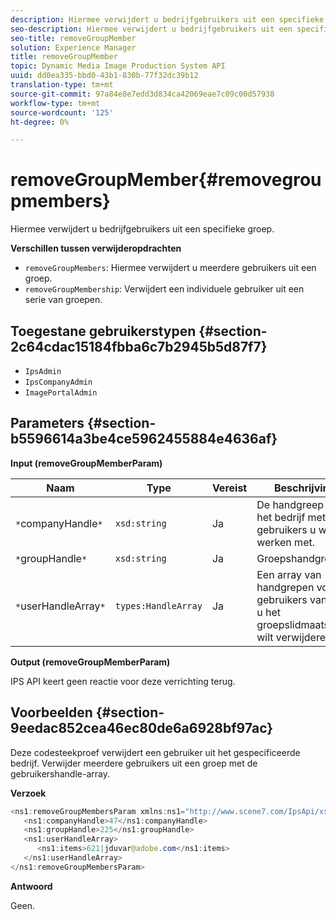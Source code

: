 ```yaml
---
description: Hiermee verwijdert u bedrijfgebruikers uit een specifieke groep.
seo-description: Hiermee verwijdert u bedrijfgebruikers uit een specifieke groep.
seo-title: removeGroupMember
solution: Experience Manager
title: removeGroupMember
topic: Dynamic Media Image Production System API
uuid: dd0ea335-bbd0-43b1-830b-77f32dc39b12
translation-type: tm+mt
source-git-commit: 97a84e8e7edd3d834ca42069eae7c09c00d57938
workflow-type: tm+mt
source-wordcount: '125'
ht-degree: 0%

---
```



# removeGroupMember{#removegroupmembers}

Hiermee verwijdert u bedrijfgebruikers uit een specifieke groep.

**Verschillen tussen verwijderopdrachten**

* `removeGroupMembers`: Hiermee verwijdert u meerdere gebruikers uit een groep.
* `removeGroupMembership`: Verwijdert een individuele gebruiker uit een serie van groepen.

## Toegestane gebruikerstypen {#section-2c64cdac15184fbba6c7b2945b5d87f7}

* `IpsAdmin`
* `IpsCompanyAdmin`
* `ImagePortalAdmin`

## Parameters {#section-b5596614a3be4ce5962455884e4636af}

**Input (removeGroupMemberParam)**

| Naam | Type | Vereist | Beschrijving |
|---|---|---|---|
| `*`companyHandle`*` | `xsd:string` | Ja | De handgreep aan het bedrijf met de gebruikers u wilt werken met. |
| `*`groupHandle`*` | `xsd:string` | Ja | Groepshandgreep. |
| `*`userHandleArray`*` | `types:HandleArray` | Ja | Een array van handgrepen voor gebruikers van wie u het groepslidmaatschap wilt verwijderen. |

**Output (removeGroupMemberParam)**

IPS API keert geen reactie voor deze verrichting terug.

## Voorbeelden {#section-9eedac852cea46ec80de6a6928bf97ac}

Deze codesteekproef verwijdert een gebruiker uit het gespecificeerde bedrijf. Verwijder meerdere gebruikers uit een groep met de gebruikershandle-array.

**Verzoek**

```java
<ns1:removeGroupMembersParam xmlns:ns1="http://www.scene7.com/IpsApi/xsd">
   <ns1:companyHandle>47</ns1:companyHandle>
   <ns1:groupHandle>225</ns1:groupHandle>
   <ns1:userHandleArray>
      <ns1:items>621|jduvar@adobe.com</ns1:items>
   </ns1:userHandleArray>
</ns1:removeGroupMembersParam>
```

**Antwoord**

Geen.
